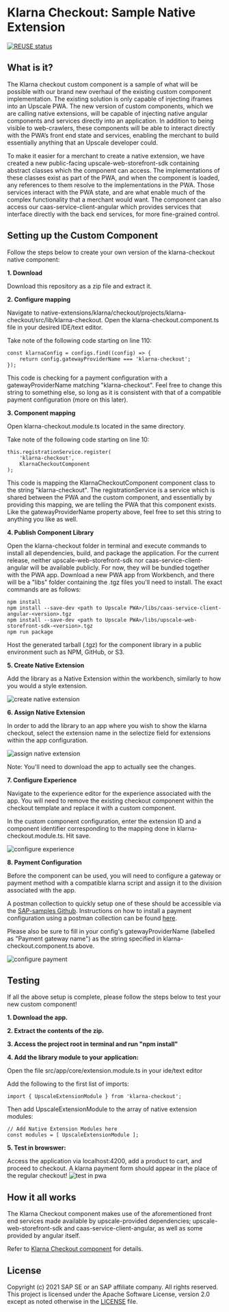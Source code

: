 # Klarna Checkout: Sample Native Extension

[![REUSE status](https://api.reuse.software/badge/github.com/SAP-samples/upscale-commerce-open-payment-integration)](https://api.reuse.software/info/github.com/SAP-samples/upscale-commerce-open-payment-integration)

## What is it?
The Klarna checkout custom component is a sample of what will be possible with our brand new overhaul of the existing custom component implementation. The existing solution is only capable of injecting iframes into an Upscale PWA. The new version of custom components, which we are calling native extensions, will be capable of injecting native angular components and services directly into an application. In addition to being visible to web-crawlers, these components will be able to interact directly with the PWA’s front end state and services, enabling the merchant to build essentially anything that an Upscale developer could.

To make it easier for a merchant to create a native extension, we have created a new public-facing upscale-web-storefront-sdk containing abstract classes which the component can access. The implementations of these classes exist as part of the PWA, and when the component is loaded, any references to them resolve to the implementations in the PWA. Those services interact with the PWA state, and are what enable much of the complex functionality that a merchant would want. The component can also access our caas-service-client-angular which provides services that interface directly with the back end services, for more fine-grained control.

## Setting up the Custom Component
Follow the steps below to create your own version of the klarna-checkout native component:

**1\. Download**

Download this repository as a zip file and extract it.

**2\. Configure mapping**

Navigate to native-extensions/klarna/checkout/projects/klarna-checkout/src/lib/klarna-checkout. Open the klarna-checkout.component.ts file in your desired IDE/text editor.

Take note of the following code starting on line 110: 
    
    const klarnaConfig = configs.find((config) => {
        return config.gatewayProviderName === 'klarna-checkout';
    });
    
This code is checking for a payment configuration with a gatewayProviderName matching "klarna-checkout". Feel free to change this string to something else, so long as it is consistent with that of a compatible payment configuration (more on this later).

**3\. Component mapping**

Open klarna-checkout.module.ts located in the same directory.

Take note of the following code starting on line 10:
    
    this.registrationService.register(
        'klarna-checkout',
        KlarnaCheckoutComponent
    );
    
This code is mapping the KlarnaCheckoutComponent component class to the string "klarna-checkout". The registrationService is a service which is shared between the PWA and the custom component, and essentially by providing this mapping, we are telling the PWA that this component exists. Like the gatewayProviderName property above, feel free to set this string to anything you like as well.

**4\. Publish Component Library**

Open the klarna-checkout folder in terminal and execute commands to install all dependencies, build, and package the application. For the current release, neither upscale-web-storefront-sdk nor caas-service-client-angular will be available publicly. For now, they will be bundled together with the PWA app. Download a new PWA app from Workbench, and there will be a "libs" folder containing the .tgz files you'll need to install. The exact commands are as follows:
    
    npm install
    npm install --save-dev <path to Upscale PWA>/libs/caas-service-client-angular-<version>.tgz
    npm install --save-dev <path to Upscale PWA>/libs/upscale-web-storefront-sdk-<version>.tgz
    npm run package
   
Host the generated tarball (.tgz) for the component library in a public environment such as NPM, GitHub, or S3.

**5\. Create Native Extension**

Add the library as a Native Extension within the workbench, similarly to how you would a style extension.

![create native extension](./documentation/images/Create_Native_Extension.png) 

**6\. Assign Native Extension**

In order to add the library to an app where you wish to show the klarna checkout, select the extension name in the selectize field for extensions within the app configuration.

![assign native extension](./documentation/images/Assign_native_extension.png) 

Note: You'll need to download the app to actually see the changes.

**7\. Configure Experience**

Navigate to the experience editor for the experience associated with the app. You will need to remove the existing checkout component within the checkout template and replace it with a custom component.

In the custom component configuration, enter the extension ID and a component identifier corresponding to the mapping done in klarna-checkout.module.ts. Hit save.

![configure experience](./documentation/images/configure_experience.png) 

**8\. Payment Configuration**

Before the component can be used, you will need to configure a gateway or payment method with a compatible klarna script and assign it to the division associated with the app.

A postman collection to quickly setup one of these should be accessible via the [SAP-samples Github](https://github.com/SAP-samples/upscale-commerce-open-payment-integration). Instructions on how to install a payment configuration using a postman collection can be found [here](https://github.com/SAP-samples/upscale-commerce-open-payment-integration/tree/main/postman/klarna/iframe).

Please also be sure to fill in your config's gatewayProviderName (labelled as "Payment gateway name") as the string specified in klarna-checkout.component.ts above.

![configure payment](./documentation/images/configure_payment.png) 

## Testing
If all the above setup is complete, please follow the steps below to test your new custom component!

**1\. Download the app.**

**2\. Extract the contents of the zip.**

**3\. Access the project root in terminal and run "npm install"**

**4\. Add the library module to your application:**

Open the file src/app/core/extension.module.ts in your ide/text editor

Add the following to the first list of imports:

    import { UpscaleExtensionModule } from 'klarna-checkout';

Then add UpscaleExtensionModule to the array of native extension modules:

    // Add Native Extension Modules here
    const modules = [ UpscaleExtensionModule ];

**5\. Test in browswer:**

Access the application via localhost:4200, add a product to cart, and proceed to checkout. A klarna payment form should appear in the place of the regular checkout! 
![test in pwa](./documentation/images/test_in_pwa.png) 

## How it all works
The Klarna Checkout component makes use of the aforementioned front end services made available by upscale-provided dependencies; upscale-web-storefront-sdk and caas-service-client-angular, as well as some provided by angular itself.

Refer to [Klarna Checkout component](https://github.com/SAP-samples/upscale-commerce-open-payment-integration/blob/main/native-extension/klarna/checkout/How%20Klarna%20Checkout%20Component%20Works.docx) for details.

## License
Copyright (c) 2021 SAP SE or an SAP affiliate company. All rights reserved. This project is licensed under the Apache Software License, version 2.0 except as noted otherwise in the [LICENSE](LICENSES/Apache-2.0.txt) file.
